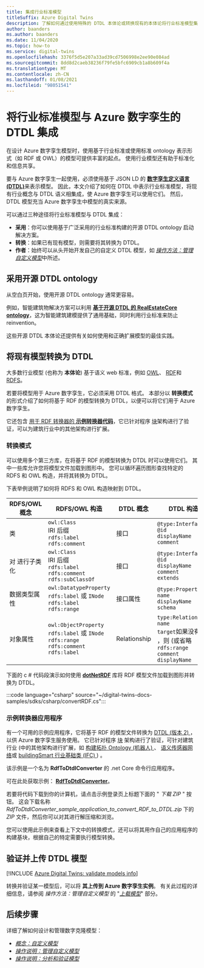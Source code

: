 ```yaml
---
title: 集成行业标准模型
titleSuffix: Azure Digital Twins
description: 了解如何通过使用特殊的 DTDL 本体论或转换现有的本体论将行业标准模型集成到 DTDL for Azure 数字孪生
author: baanders
ms.author: baanders
ms.date: 11/04/2020
ms.topic: how-to
ms.service: digital-twins
ms.openlocfilehash: 3376f5d5e207a33ad39cd7506998e2ee90e084ad
ms.sourcegitcommit: 8dd8d2caeb38236f79fe5bfc6909cb1a8b609f4a
ms.translationtype: MT
ms.contentlocale: zh-CN
ms.lasthandoff: 01/08/2021
ms.locfileid: "98051541"
---
```

# <a name="integrate-industry-standard-models-with-dtdl-for-azure-digital-twins"></a>将行业标准模型与 Azure 数字孪生的 DTDL 集成

在设计 Azure 数字孪生模型时，使用基于行业标准或使用标准 ontology 表示形式（如 RDF 或 OWL）的模型可提供丰富的起点。 使用行业模型还有助于标准化和信息共享。

要与 Azure 数字孪生一起使用，必须使用基于 JSON LD 的 [**数字孪生定义语言 (DTDL)**](concepts-models.md)来表示模型。 因此，本文介绍了如何在 DTDL 中表示行业标准模型，将现有行业概念与 DTDL 语义相集成，使 Azure 数字孪生可以使用它们。 然后，DTDL 模型充当 Azure 数字孪生中模型的真实来源。

可以通过三种途径将行业标准模型与 DTDL 集成：
* **采用**：你可以使用基于广泛采用的行业标准构建的开源 DTDL ontology 启动解决方案。 
* **转换**：如果已有现有模型，则需要将其转换为 DTDL。
* **作者**：始终可以从头开始开发自己的自定义 DTDL 模型，如 [*操作方法：管理自定义模型*](how-to-manage-model.md)中所述。

## <a name="adopt-an-open-source-dtdl-ontology"></a>采用开源 DTDL ontology

从空白页开始，使用开源 DTDL ontology 通常更容易。 

例如，智能建筑物解决方案可以利用 [**基于开源 DTDL 的 RealEstateCore ontology**](https://github.com/Azure/opendigitaltwins-building)，这为智能建筑建模提供了通用基础，同时利用行业标准来防止 reinvention。 

这些开源 DTDL 本体论还提供有关如何使用和正确扩展模型的最佳实践。 

## <a name="convert-existing-models-to-dtdl"></a>将现有模型转换为 DTDL

大多数行业模型 (也称为 **本体论**) 基于语义 web 标准，例如 [OWL](https://www.w3.org/OWL/)、 [RDF](https://www.w3.org/2001/sw/wiki/RDF)和 [RDFS](https://www.w3.org/2001/sw/wiki/RDFS)。 

若要将模型用于 Azure 数字孪生，它必须采用 DTDL 格式。 本部分以 **转换模式** 的形式介绍了如何将基于 RDF 的模型转换为 DTDL，以便可以将它们用于 Azure 数字孪生。 

它还包含 [用于 RDF 转换器的 **示例转换器代码**](#sample-converter-application)，它已针对程序 [块](https://brickschema.org/ontology/)架构进行了验证，可以为建筑行业中的其他架构进行扩展。

### <a name="conversion-pattern"></a>转换模式

可以使用多个第三方库，在将基于 RDF 的模型转换为 DTDL 时可以使用它们。 其中一些库允许您将模型文件加载到图形中。 您可以循环遍历图形查找特定的 RDFS 和 OWL 构造，并将其转换为 DTDL。   

下表举例说明了如何将 RDFS 和 OWL 构造映射到 DTDL。 

| RDFS/OWL 概念 | RDFS/OWL 构造 | DTDL 概念 | DTDL 构造 |
| --- | --- | --- | --- |
| 类 | `owl:Class`<br>IRI 后缀<br>``rdfs:label``<br>``rdfs:comment`` | 接口 | `@type:Interface`<br>`@id`<br>`displayName`<br>`comment` 
| 对  进行子类化 | `owl:Class`<br>IRI 后缀<br>`rdfs:label`<br>`rdfs:comment`<br>`rdfs:subClassOf` | 接口 | `@type:Interface`<br>`@id`<br>`displayName`<br>`comment`<br>`extends` 
| 数据类型属性 | `owl:DatatypeProperty`<br>`rdfs:label` 或 `INode`<br>`rdfs:label`<br>`rdfs:range` | 接口属性 | `@type:Property`<br>`name`<br>`displayName`<br>`schema` 
| 对象属性 | `owl:ObjectProperty`<br>`rdfs:label` 或 `INode`<br>`rdfs:range`<br>`rdfs:comment`<br>`rdfs:label` | Relationship | `type:Relationship`<br>`name`<br>`target`如果没有) ，则 (或省略 `rdfs:range`<br>`comment`<br>`displayName`<br>

下面的 c # 代码段演示如何使用 [**dotNetRDF**](https://www.dotnetrdf.org/) 库将 RDF 模型文件加载到图形并转换为 DTDL。 

:::code language="csharp" source="~/digital-twins-docs-samples/sdks/csharp/convertRDF.cs":::

### <a name="sample-converter-application"></a>示例转换器应用程序 

有一个可用的示例应用程序，它将基于 RDF 的模型文件转换为 [DTDL (版本 2) ](https://github.com/Azure/opendigitaltwins-dtdl/blob/master/DTDL/v2/dtdlv2.md) ，以供 Azure 数字孪生服务使用。 它已针对程序 [块](https://brickschema.org/ontology/) 架构进行了验证，可针对建筑行业 (中的其他架构进行扩展，如 [构建拓扑 Ontology (机器人) ](https://w3c-lbd-cg.github.io/bot/)、 [语义传感器网络](https://www.w3.org/TR/vocab-ssn/)或 [buildingSmart 行业基础类 (IFC) ](https://technical.buildingsmart.org/standards/ifc/ifc-schema-specifications/)) 。

该示例是一个名为 **RdfToDtdlConverter** 的 .net Core 命令行应用程序。

可在此处获取示例： [**RdfToDtdlConverter**](/samples/azure-samples/rdftodtdlconverter/digital-twins-model-conversion-samples/)。 

若要将代码下载到你的计算机，请点击示例登录页上标题下面的 " *下载 ZIP* " 按钮。 这会下载名称 *RdfToDtdlConverter_sample_application_to_convert_RDF_to_DTDL.zip* 下的 *ZIP* 文件，然后你可以对其进行解压缩和浏览。

您可以使用此示例来查看上下文中的转换模式，还可以将其用作自己的应用程序的构建基块，根据自己的特定需要执行模型转换。

## <a name="validate-and-upload-dtdl-models"></a>验证并上传 DTDL 模型

[!INCLUDE [Azure Digital Twins: validate models info](../../includes/digital-twins-validate.md)]

转换并验证某一模型后，可以将 **其上传到 Azure 数字孪生实例**。 有关此过程的详细信息，请参阅 *操作方法：管理自定义模型* 的 "[*上载模型*](how-to-manage-model.md#upload-models)" 部分。

## <a name="next-steps"></a>后续步骤 

详细了解如何设计和管理数字克隆模型：
 
* [*概念：自定义模型*](concepts-models.md)
* [*操作说明：管理自定义模型*](how-to-manage-model.md)
* [*操作说明：分析和验证模型*](how-to-parse-models.md)
